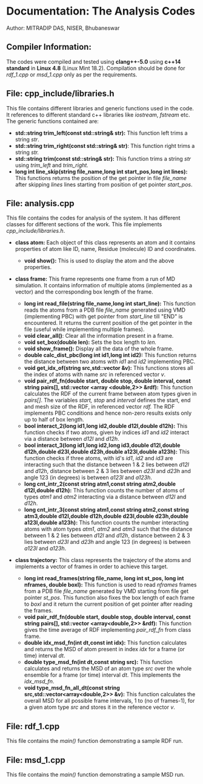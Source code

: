 # Documentation: The Analysis Codes


Author: MITRADIP DAS, NISER, Bhubaneswar

Compiler Information:
---------------------

The codes were compiled and tested using **clang++-5.0** using **c++14 standard** in **Linux 4.8** (Linux Mint 18.2). Compilation should be done for _rdf_1.cpp_ or _msd_1.cpp_ only as per the requirements.

File: cpp_include/libraries.h
-----------------------------

This file contains different libraries and generic functions used in the code. It references to different standard c++ libraries like _iostream_, _fstream_ etc. The generic functions contained are:

*   **std::string trim_left(const std::string& str):** This function left trims a string _str_.
*   **std::string trim_right(const std::string& str)**: This function right trims a string _str._
*   **std::string trim(const std::string& str):** This function trims a string _str_ using _trim_left_ and _trim_right._
*   **long int line\_skip(string file\_name,long int start_pos,long int lines):** This functions returns the position of the get pointer in file _file_name_ after skipping _lines_ lines starting from position of get pointer _start_pos_.

File: analysis.cpp
------------------

This file contains the codes for analysis of the system. It has different classes for different sections of the work. This file implements _cpp_include/libraries.h_.

*   **class atom:** Each object of this class represents an atom and it contains properties of atom like ID, name, Residue (molecule) ID and coordinates.

    *   **void show():** This is used to display the atom and the above properties.

*   **class frame:** This frame represents one frame from a run of MD simulation. It contains information of multiple atoms (implemented as a vector) and the corresponding box length of the frame.

    *   **long int read\_file(string file\_name,long int start_line):** This function reads the atoms from a PDB file _file_name_ generated using VMD (implementing PBC) with get pointer from _start_line_ till "END" is encountered. It returns the current position of the get pointer in the file (useful while implementing multiple frames).
    *   **void clear_all()**: Clear all the information present in a frame.
    *   **void set_box(double len):** Sets the box length to _len._
    *   **void show_frame():** Display all the data of the whole frame.
    *   **double calc\_dist\_pbc(long int id1,long int id2):** This function returns the distance between two atoms with _id1_ and _id2_ implementing PBC.
    *   **void get\_idx\_of(string src,std::vector<int> &v):** This functions stores all the index of atoms with name _src_ in referenced vector _v_.
    *   **void pair\_rdf\_fn(double start, double stop, double interval, const string pairs\[\], std::vector <array <double,2>> &rdf):** This function calculates the RDF of the current frame between atom types given in _pairs\[\]_. The variables _start, stop_ and _interval_ defines the start, end and mesh size of the RDF, in referenced vector _rdf._ The RDF implements PBC conditions and hence non-zero results exists only up to half of box length.
    *   **bool interact\_2(long id1,long id2,double d12l,double d12h):** This function checks if two atoms, given by indices _id1_ and _id2_ interact via a distance between _d12l_ and _d12h_.
    *   **bool interact\_3(long id1,long id2,long id3,double d12l,double d12h,double d23l,double d23h,double a123l,double a123h):** This function checks if three atoms, with id's _id1_, _id2_ and _id3_ are interacting such that the distance between 1 & 2 lies between _d12l_ and _d12h_, distance between 2 & 3 lies between _d23l_ and _d23h_ and angle 123 (in degrees) is between _a123l_ and _a123h_.
    *   **long cnt\_intr\_2(const string atm1,const string atm2,double d12l,double d12h):** This function counts the number of atoms of types _atm1_ and _atm2_ interacting via a distance between _d12l_ and _d12h_.
    *   **long cnt\_intr\_3(const string atm1,const string atm2,const string atm3,double d12l,double d12h,double d23l,double d23h,double a123l,double a123h):** This function counts the number interacting atoms with atom types _atm1_, _atm2_ and _atm3_ such that the distance between 1 & 2 lies between _d12l_ and _d12h_, distance between 2 & 3 lies between _d23l_ and _d23h_ and angle 123 (in degrees) is between _a123l_ and _a123h_.
 
 
*   **class trajectory:** This class represents the trajectory of the atoms and implements a vector of frames in order to achieve this target.

    *   **long int read\_frames(string file\_name, long int st_pos, long int nframes, double boxl):** This function is used to read _nframes_ frames from a PDB file _file_name_ generated by VMD starting from file get pointer _st_pos_. This function also fixes the box length of each frame to _boxl_ and it return the current position of get pointer after reading the frames.
    *   **void pair\_rdf\_fn(double start, double stop, double interval, const string pairs\[\], std::vector <array<double,2>> &rdf):** This function gives the time average of RDF implementing _pair\_rdf\_fn_ from class frame.
    *   **double idx\_msd\_fn(int dt,const int idx):** This function calculates and returns the MSD of atom present in index _idx_ for a frame (or time) interval _dt_.
    *   **double type\_msd\_fn(int dt,const string src):** This function calculates and returns the MSD of an atom type _src_ over the whole ensemble for a frame (or time) interval _dt_. This implements the _idx\_msd\_fn_.
    *   **void type\_msd\_fn\_all\_dt(const string src,std::vector<array<double,2>> &v):** This function calculates the overall MSD for all possible frame intervals, 1 to (no of frames-1), for a given atom type _src_ and stores it in the reference vector _v_.

File: rdf_1.cpp
---------------

This file contains the _main()_ function demonstrating a sample RDF run.

File: msd_1.cpp
---------------

This file contains the _main()_ function demonstrating a sample MSD run.
